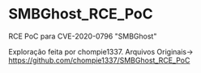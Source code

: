 # SMBGhost_RCE_PoC

RCE PoC para CVE-2020-0796 "SMBGhost"

Exploração feita por chompie1337. Arquivos Originais-> https://github.com/chompie1337/SMBGhost_RCE_PoC

